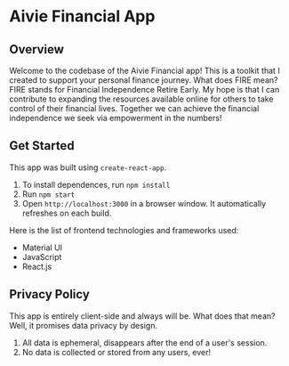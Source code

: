 # Aivie Financial App 

## Overview
Welcome to the codebase of the Aivie Financial app! This is a toolkit that I created to support your personal finance journey. What does FIRE mean? FIRE stands for Financial Independence Retire Early. My hope is that I can contribute to expanding the resources available online for others to take control of their financial lives. Together we can achieve the financial independence we seek via empowerment in the numbers!

## Get Started
This app was built using `create-react-app`. 

1. To install dependences, run `npm install`
2. Run `npm start` 
3. Open `http://localhost:3000` in a browser window. It automatically refreshes on each build.

Here is the list of frontend technologies and frameworks used:
- Material UI
- JavaScript
- React.js

## Privacy Policy
This app is entirely client-side and always will be. What does that mean? Well, it promises data privacy by design. 

1. All data is ephemeral, disappears after the end of a user's session.
2. No data is collected or stored from any users, ever! 

